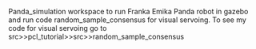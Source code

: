 Panda_simulation workspace to run Franka Emika Panda robot in gazebo and run code random_sample_consensus for visual servoing.
To see my code for visual servoing go to src>>pcl_tutorial>>src>>random_sample_consensus
